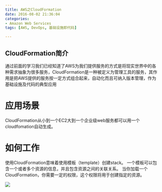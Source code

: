 ```yaml
---
title: AWS之CloudFormation
date: 2016-08-02 21:36:04
categories:
- Amazon Web Services
tags: [AWS, DevOps, 基础设施即代码]

---
```


## CloudFormation简介
通过前面的学习我们已经知道了AWS为我们提供服务的方式是将现实世界中的各种需求抽象为很多服务，CloudFormation是一种被定义为管理工具的服务，其作用是把AWS提供的服务按一定方式组合起来，自动化而且可纳入版本管理，作为基础设施及代码的典型应用

<!-- more -->
# 应用场景
CloudFormation从小到一个EC2大到一个企业级web服务都可以用一个cloudfomation自动生成。

# 如何工作
使用CloudFormation意味着使用模板（template）创建stack。
一个模板可以包含一个或者多个资源的信息，并且包含资源之间的关联关系。
当你加载一个CloudFormation，你需要一定的权限，这个权限将用于创建指定的资源。

![](https://docs.aws.amazon.com/AWSCloudFormation/latest/UserGuide/images/create-stack-diagram.png)
